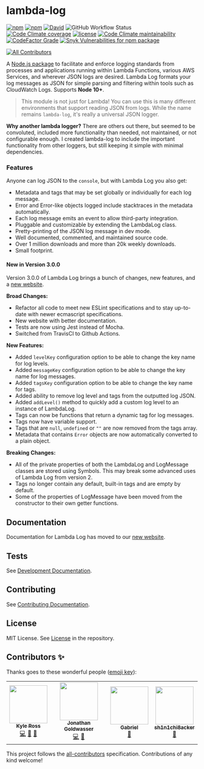 # lambda-log

[![npm](https://img.shields.io/npm/v/lambda-log.svg?style=for-the-badge)](https://www.npmjs.com/package/lambda-log) [![npm](https://img.shields.io/npm/dt/lambda-log.svg?style=for-the-badge)](https://www.npmjs.com/package/lambda-log) [![David](https://img.shields.io/david/KyleRoss/node-lambda-log.svg?style=for-the-badge)](https://david-dm.org/KyleRoss/node-lambda-log) ![GitHub Workflow Status](https://img.shields.io/github/workflow/status/KyleRoss/node-lambda-log/module?style=for-the-badge) [![Code Climate coverage](https://img.shields.io/codeclimate/coverage/KyleRoss/node-lambda-log?style=for-the-badge)](https://codeclimate.com/github/KyleRoss/node-lambda-log) [![license](https://img.shields.io/github/license/KyleRoss/node-lambda-log.svg?style=for-the-badge)](https://github.com/KyleRoss/node-lambda-log/blob/master/LICENSE) [![Code Climate maintainability](https://img.shields.io/codeclimate/maintainability/KyleRoss/node-lambda-log?style=for-the-badge)](https://codeclimate.com/github/KyleRoss/node-lambda-log) [![CodeFactor Grade](https://img.shields.io/codefactor/grade/github/KyleRoss/node-lambda-log?style=for-the-badge)](https://www.codefactor.io/repository/github/kyleross/node-lambda-log) [![Snyk Vulnerabilities for npm package](https://img.shields.io/snyk/vulnerabilities/npm/lambda-log?style=for-the-badge)](https://snyk.io/advisor/npm-package/lambda-log)
<!-- ALL-CONTRIBUTORS-BADGE:START - Do not remove or modify this section -->
[![All Contributors](https://img.shields.io/badge/all_contributors-4-orange.svg?style=flat-square)](#contributors-)
<!-- ALL-CONTRIBUTORS-BADGE:END -->

A [Node.js package](https://www.npmjs.com/package/lambda-log) to facilitate and enforce logging standards from processes and applications running within Lambda Functions, various AWS Services, and wherever JSON logs are desired. Lambda Log formats your log messages as JSON for simple parsing and filtering within tools such as CloudWatch Logs. Supports **Node 10+**.

> This module is not just for Lambda! You can use this is many different environments that support reading JSON from logs. While the name remains `lambda-log`, it's really a universal JSON logger.

**Why another lambda logger?**
There are others out there, but seemed to be convoluted, included more functionality than needed, not maintained, or not configurable enough. I created lambda-log to include the important functionality from other loggers, but still keeping it simple with minimal dependencies.

### Features

Anyone can log JSON to the `console`, but with Lambda Log you also get:

- Metadata and tags that may be set globally or individually for each log message.
- Error and Error-like objects logged include stacktraces in the metadata automatically.
- Each log message emits an event to allow third-party integration.
- Pluggable and customizable by extending the LambdaLog class.
- Pretty-printing of the JSON log message in dev mode.
- Well documented, commented, and maintained source code.
- Over 1 million downloads and more than 20k weekly downloads.
- Small footprint.

#### New in Version 3.0.0

Version 3.0.0 of Lambda Log brings a bunch of changes, new features, and a [new website](https://lambdalog.js.org).

**Broad Changes:**

* Refactor all code to meet new ESLint specifications and to stay up-to-date with newer ecmascript specifications.
* New website with better documentation.
* Tests are now using Jest instead of Mocha.
* Switched from TravisCI to Github Actions.

**New Features:**

- Added `levelKey` configuration option to be able to change the key name for log levels.
- Added `messageKey` configuration option to be able to change the key name for log messages.
- Added `tagsKey` configuration option to be able to change the key name for tags.
- Added ability to remove log level and tags from the outputted log JSON.
- Added `addLevel()` method to quickly add a custom log level to an instance of LambdaLog.
- Tags can now be functions that return a dynamic tag for log messages.
- Tags now have variable support.
- Tags that are `null`, `undefined` or `""` are now removed from the tags array.
- Metadata that contains `Error` objects are now automatically converted to a plain object.

**Breaking Changes:**

- All of the private properties of both the LambdaLog and LogMessage classes are stored using Symbols. This may break some advanced uses of Lambda Log from version 2.
- Tags no longer contain any default, built-in tags and are empty by default.
- Some of the properties of LogMessage have been moved from the constructor to their own getter functions.



## Documentation

Documentation for Lambda Log has moved to our [new website](https://lambdalog.js.org).



## Tests

See [Development Documentation](https://lambdalog.js.org/docs/development).



## Contributing

See [Contributing Documentation](https://lambdalog.js.org/docs/contributing).



## License

MIT License. See [License](https://github.com/KyleRoss/node-lambda-log/blob/master/LICENSE) in the repository.

## Contributors ✨

Thanks goes to these wonderful people ([emoji key](https://allcontributors.org/docs/en/emoji-key)):

<!-- ALL-CONTRIBUTORS-LIST:START - Do not remove or modify this section -->
<!-- prettier-ignore-start -->
<!-- markdownlint-disable -->
<table>
  <tr>
    <td align="center"><a href="http://kyleross.me/"><img src="https://avatars.githubusercontent.com/u/2508347?v=4?s=100" width="100px;" alt=""/><br /><sub><b>Kyle Ross</b></sub></a><br /><a href="https://github.com/KyleRoss/node-lambda-log/commits?author=KyleRoss" title="Code">💻</a> <a href="https://github.com/KyleRoss/node-lambda-log/commits?author=KyleRoss" title="Documentation">📖</a> <a href="#maintenance-KyleRoss" title="Maintenance">🚧</a></td>
    <td align="center"><a href="https://github.com/jogold"><img src="https://avatars.githubusercontent.com/u/12623249?v=4?s=100" width="100px;" alt=""/><br /><sub><b>Jonathan Goldwasser</b></sub></a><br /><a href="https://github.com/KyleRoss/node-lambda-log/commits?author=jogold" title="Code">💻</a> <a href="https://github.com/KyleRoss/node-lambda-log/issues?q=author%3Ajogold" title="Bug reports">🐛</a></td>
    <td align="center"><a href="https://github.com/gagres"><img src="https://avatars.githubusercontent.com/u/10873171?v=4?s=100" width="100px;" alt=""/><br /><sub><b>Gabriel</b></sub></a><br /><a href="#ideas-gagres" title="Ideas, Planning, & Feedback">🤔</a></td>
    <td align="center"><a href="https://github.com/sh1n1chi8acker"><img src="https://avatars.githubusercontent.com/u/9838599?v=4?s=100" width="100px;" alt=""/><br /><sub><b>sh1n1chi8acker</b></sub></a><br /><a href="https://github.com/KyleRoss/node-lambda-log/issues?q=author%3Ash1n1chi8acker" title="Bug reports">🐛</a></td>
  </tr>
</table>

<!-- markdownlint-restore -->
<!-- prettier-ignore-end -->

<!-- ALL-CONTRIBUTORS-LIST:END -->

This project follows the [all-contributors](https://github.com/all-contributors/all-contributors) specification. Contributions of any kind welcome!
